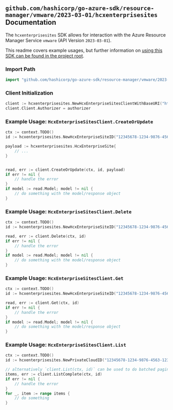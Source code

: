 
## `github.com/hashicorp/go-azure-sdk/resource-manager/vmware/2023-03-01/hcxenterprisesites` Documentation

The `hcxenterprisesites` SDK allows for interaction with the Azure Resource Manager Service `vmware` (API Version `2023-03-01`).

This readme covers example usages, but further information on [using this SDK can be found in the project root](https://github.com/hashicorp/go-azure-sdk/tree/main/docs).

### Import Path

```go
import "github.com/hashicorp/go-azure-sdk/resource-manager/vmware/2023-03-01/hcxenterprisesites"
```


### Client Initialization

```go
client := hcxenterprisesites.NewHcxEnterpriseSitesClientWithBaseURI("https://management.azure.com")
client.Client.Authorizer = authorizer
```


### Example Usage: `HcxEnterpriseSitesClient.CreateOrUpdate`

```go
ctx := context.TODO()
id := hcxenterprisesites.NewHcxEnterpriseSiteID("12345678-1234-9876-4563-123456789012", "example-resource-group", "privateCloudValue", "hcxEnterpriseSiteValue")

payload := hcxenterprisesites.HcxEnterpriseSite{
	// ...
}


read, err := client.CreateOrUpdate(ctx, id, payload)
if err != nil {
	// handle the error
}
if model := read.Model; model != nil {
	// do something with the model/response object
}
```


### Example Usage: `HcxEnterpriseSitesClient.Delete`

```go
ctx := context.TODO()
id := hcxenterprisesites.NewHcxEnterpriseSiteID("12345678-1234-9876-4563-123456789012", "example-resource-group", "privateCloudValue", "hcxEnterpriseSiteValue")

read, err := client.Delete(ctx, id)
if err != nil {
	// handle the error
}
if model := read.Model; model != nil {
	// do something with the model/response object
}
```


### Example Usage: `HcxEnterpriseSitesClient.Get`

```go
ctx := context.TODO()
id := hcxenterprisesites.NewHcxEnterpriseSiteID("12345678-1234-9876-4563-123456789012", "example-resource-group", "privateCloudValue", "hcxEnterpriseSiteValue")

read, err := client.Get(ctx, id)
if err != nil {
	// handle the error
}
if model := read.Model; model != nil {
	// do something with the model/response object
}
```


### Example Usage: `HcxEnterpriseSitesClient.List`

```go
ctx := context.TODO()
id := hcxenterprisesites.NewPrivateCloudID("12345678-1234-9876-4563-123456789012", "example-resource-group", "privateCloudValue")

// alternatively `client.List(ctx, id)` can be used to do batched pagination
items, err := client.ListComplete(ctx, id)
if err != nil {
	// handle the error
}
for _, item := range items {
	// do something
}
```
